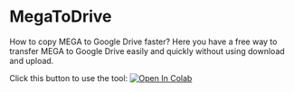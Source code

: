 # MegaToDrive
How to copy MEGA to Google Drive faster? Here you have a free way to transfer MEGA to Google Drive easily and quickly without using download and upload.

Click this button to use the tool:
<a href="https://colab.research.google.com/github/biplobsd/OneClickRun/blob/master/OneClickRun.ipynb" target="_parent\"><img src="https://colab.research.google.com/assets/colab-badge.svg" alt="Open In Colab"/></a>
